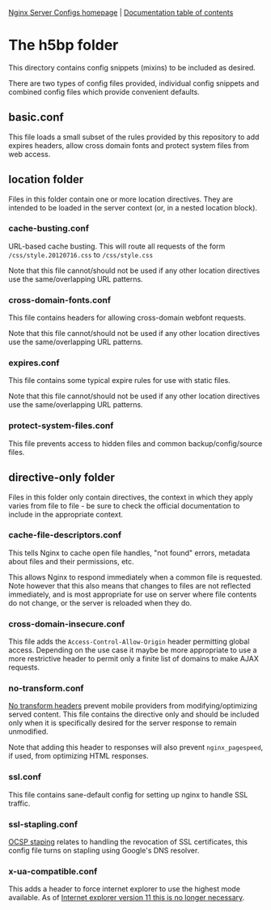 [Nginx Server Configs homepage](https://github.com/h5bp/server-configs-nginx)
 | [Documentation table of contents](TOC.md)

# The h5bp folder

This directory contains config snippets (mixins) to be included as desired.

There are two types of config files provided, individual config snippets and
combined config files which provide convenient defaults.

## basic.conf

This file loads a small subset of the rules provided by this repository to add
expires headers, allow cross domain fonts and protect system files from web
access.

## location folder

Files in this folder contain one or more location directives. They are intended
to be loaded in the server context (or, in a nested location block).

### cache-busting.conf

URL-based cache busting. This will route all requests of the form
`/css/style.20120716.css` to `/css/style.css`

Note that this file cannot/should not be used if any other location directives
use the same/overlapping URL patterns.

### cross-domain-fonts.conf

This file contains headers for allowing cross-domain webfont requests.

Note that this file cannot/should not be used if any other location directives
use the same/overlapping URL patterns.

### expires.conf

This file contains some typical expire rules for use with static files.

Note that this file cannot/should not be used if any other location directives
use the same/overlapping URL patterns.

### protect-system-files.conf

This file prevents access to hidden files and common backup/config/source files.

## directive-only folder

Files in this folder only contain directives, the context in which they apply
varies from file to file - be sure to check the official documentation to
include in the appropriate context.

### cache-file-descriptors.conf

This tells Nginx to cache open file handles, "not found" errors, metadata about
files and their permissions, etc.

This allows Nginx to respond immediately when a common file is requested. Note
however that this also means that changes to files are not reflected immediately,
and is most appropriate for use on server where file contents do not change,
or the server is reloaded when they do.

### cross-domain-insecure.conf

This file adds the `Access-Control-Allow-Origin` header permitting global access.
Depending on the use case it maybe be more appropriate to use a more restrictive
header to permit only a finite list of domains to make AJAX requests.

### no-transform.conf

[No transform headers](http://www.w3.org/Protocols/rfc2616/rfc2616-sec14.html#sec14.9.5)
 prevent mobile providers from modifying/optimizing served content. This file
contains the directive only and should be included only when it is specifically
desired for the server response to remain unmodified.

Note that adding this header to responses will also prevent `nginx_pagespeed`,
if used, from optimizing HTML responses.

### ssl.conf

This file contains sane-default config for setting up nginx to handle SSL traffic.

### ssl-stapling.conf

[OCSP staping](http://en.wikipedia.org/wiki/OCSP_stapling) relates to handling
the revocation of SSL certificates, this config file turns on stapling using
Google's DNS resolver.

### x-ua-compatible.conf

This adds a header to force internet explorer to use the highest mode available.
As of [Internet explorer version 11 this is no longer necessary](http://msdn.microsoft.com/en-us/library/ie/bg182625.aspx#docmode).
